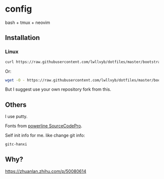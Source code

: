 # config  

bash + tmux + neovim

## Installation

### Linux

```bash
curl https://raw.githubusercontent.com/lwllvyb/dotfiles/master/bootstrap.sh | bash
```

Or:

```bash
wget -O - https://raw.githubusercontent.com/lwllvyb/dotfiles/master/bootstrap.sh | bash
```

But I suggest use your own repository fork from this.

## Others

I use putty.

Fonts from [powerline SourceCodePro](https://github.com/powerline/fonts/tree/master/SourceCodePro).

Self init info for me. like change git info:

```bash
gitc-hanxi
```

## Why?

https://zhuanlan.zhihu.com/p/50080614


